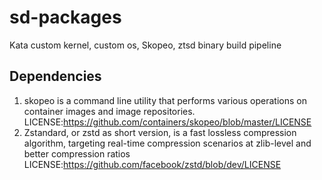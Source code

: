 # sd-packages
Kata custom kernel, custom os, Skopeo, ztsd binary build pipeline

## Dependencies
1. skopeo is a command line utility that performs various operations on container images and image repositories.
LICENSE:https://github.com/containers/skopeo/blob/master/LICENSE
2. Zstandard, or zstd as short version, is a fast lossless compression algorithm, targeting real-time compression scenarios at zlib-level and better compression ratios
LICENSE:https://github.com/facebook/zstd/blob/dev/LICENSE